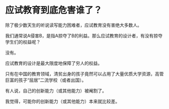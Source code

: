 # 应试教育到底危害谁了？

除了极少数天生的听说读写能力困难者，应试教育没有害绝大多数人。

我们通常说A侵害B，是指A掠夺了B的利益。那么应试教育的设计者，有没有掠夺学生们的权益呢？

没有。

应试教育的设计是最大限度地保障了穷人的权益。

只有在中国的教育领域，清贫出身的孩子竟然可以占用了大量优质大学资源，高管巨富的孩子“屈居”二流学校（或者出国）。

有人说，自己的创新能力（或其他能力）被阉割了。

我觉得，可能你的创新能力（或其他能力）本来就比较差。